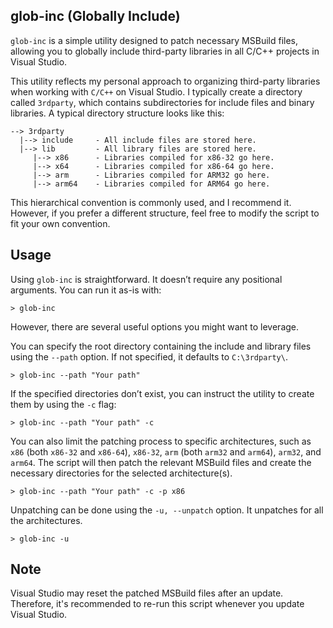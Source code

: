 ## glob-inc (**Glob**ally **Inc**lude)

`glob-inc` is a simple utility designed to patch necessary MSBuild files, allowing you to globally include third-party libraries in all C/C++ projects in Visual Studio.

This utility reflects my personal approach to organizing third-party libraries when working with `C/C++` on Visual Studio. I typically create a directory called `3rdparty`, which contains subdirectories for include files and binary libraries. A typical directory structure looks like this:

```
--> 3rdparty
  |--> include     - All include files are stored here.
  |--> lib         - All library files are stored here.
     |--> x86      - Libraries compiled for x86-32 go here.
     |--> x64      - Libraries compiled for x86-64 go here.
     |--> arm      - Libraries compiled for ARM32 go here.
     |--> arm64    - Libraries compiled for ARM64 go here.
```

This hierarchical convention is commonly used, and I recommend it. However, if you prefer a different structure, feel free to modify the script to fit your own convention.

## Usage

Using `glob-inc` is straightforward. It doesn’t require any positional arguments. You can run it as-is with:

```
> glob-inc
```

However, there are several useful options you might want to leverage.

You can specify the root directory containing the include and library files using the `--path` option. If not specified, it defaults to `C:\3rdparty\`.

```
> glob-inc --path "Your path"
```

If the specified directories don’t exist, you can instruct the utility to create them by using the `-c` flag:

```
> glob-inc --path "Your path" -c
```

You can also limit the patching process to specific architectures, such as `x86` (both `x86-32` and `x86-64`), `x86-32`, `arm` (both `arm32` and `arm64`), `arm32`, and `arm64`. The script will then patch the relevant MSBuild files and create the necessary directories for the selected architecture(s).

```
> glob-inc --path "Your path" -c -p x86
```

Unpatching can be done using the `-u, --unpatch` option. It unpatches for all the architectures.

```
> glob-inc -u
```

## Note

Visual Studio may reset the patched MSBuild files after an update. Therefore, it's recommended to re-run this script whenever you update Visual Studio.
